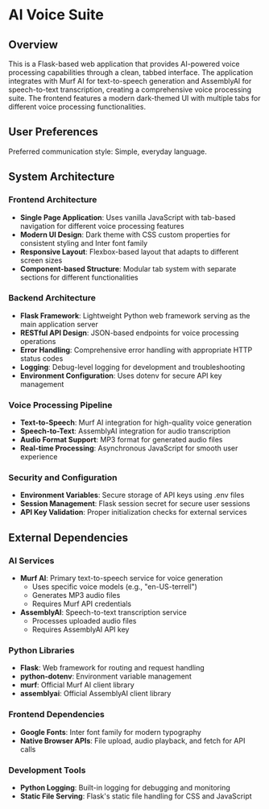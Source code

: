 # AI Voice Suite

## Overview

This is a Flask-based web application that provides AI-powered voice processing capabilities through a clean, tabbed interface. The application integrates with Murf AI for text-to-speech generation and AssemblyAI for speech-to-text transcription, creating a comprehensive voice processing suite. The frontend features a modern dark-themed UI with multiple tabs for different voice processing functionalities.

## User Preferences

Preferred communication style: Simple, everyday language.

## System Architecture

### Frontend Architecture
- **Single Page Application**: Uses vanilla JavaScript with tab-based navigation for different voice processing features
- **Modern UI Design**: Dark theme with CSS custom properties for consistent styling and Inter font family
- **Responsive Layout**: Flexbox-based layout that adapts to different screen sizes
- **Component-based Structure**: Modular tab system with separate sections for different functionalities

### Backend Architecture
- **Flask Framework**: Lightweight Python web framework serving as the main application server
- **RESTful API Design**: JSON-based endpoints for voice processing operations
- **Error Handling**: Comprehensive error handling with appropriate HTTP status codes
- **Logging**: Debug-level logging for development and troubleshooting
- **Environment Configuration**: Uses dotenv for secure API key management

### Voice Processing Pipeline
- **Text-to-Speech**: Murf AI integration for high-quality voice generation
- **Speech-to-Text**: AssemblyAI integration for audio transcription
- **Audio Format Support**: MP3 format for generated audio files
- **Real-time Processing**: Asynchronous JavaScript for smooth user experience

### Security and Configuration
- **Environment Variables**: Secure storage of API keys using .env files
- **Session Management**: Flask session secret for secure user sessions
- **API Key Validation**: Proper initialization checks for external services

## External Dependencies

### AI Services
- **Murf AI**: Primary text-to-speech service for voice generation
  - Uses specific voice models (e.g., "en-US-terrell")
  - Generates MP3 audio files
  - Requires Murf API credentials
- **AssemblyAI**: Speech-to-text transcription service
  - Processes uploaded audio files
  - Requires AssemblyAI API key

### Python Libraries
- **Flask**: Web framework for routing and request handling
- **python-dotenv**: Environment variable management
- **murf**: Official Murf AI client library
- **assemblyai**: Official AssemblyAI client library

### Frontend Dependencies
- **Google Fonts**: Inter font family for modern typography
- **Native Browser APIs**: File upload, audio playback, and fetch for API calls

### Development Tools
- **Python Logging**: Built-in logging for debugging and monitoring
- **Static File Serving**: Flask's static file handling for CSS and JavaScript